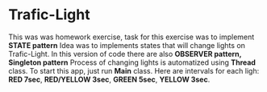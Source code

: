 # Trafic-Light
This was was homework exercise, task for this exercise was to implement **STATE pattern** Idea was to implements states that will change lights on Trafic-Light.
In this version of code there are also **OBSERVER pattern, Singleton pattern** Process of changing lights is automatized using **Thread** class.
To start this app, just run **Main** class.
Here are intervals for each ligh: **RED 7sec**, **RED/YELLOW 3sec**, **GREEN 5sec**, **YELLOW 3sec**.


